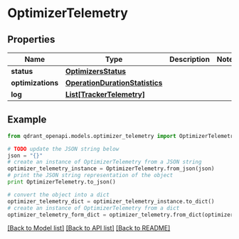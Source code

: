 # OptimizerTelemetry


## Properties
Name | Type | Description | Notes
------------ | ------------- | ------------- | -------------
**status** | [**OptimizersStatus**](OptimizersStatus.md) |  | 
**optimizations** | [**OperationDurationStatistics**](OperationDurationStatistics.md) |  | 
**log** | [**List[TrackerTelemetry]**](TrackerTelemetry.md) |  | 

## Example

```python
from qdrant_openapi.models.optimizer_telemetry import OptimizerTelemetry

# TODO update the JSON string below
json = "{}"
# create an instance of OptimizerTelemetry from a JSON string
optimizer_telemetry_instance = OptimizerTelemetry.from_json(json)
# print the JSON string representation of the object
print OptimizerTelemetry.to_json()

# convert the object into a dict
optimizer_telemetry_dict = optimizer_telemetry_instance.to_dict()
# create an instance of OptimizerTelemetry from a dict
optimizer_telemetry_form_dict = optimizer_telemetry.from_dict(optimizer_telemetry_dict)
```
[[Back to Model list]](../README.md#documentation-for-models) [[Back to API list]](../README.md#documentation-for-api-endpoints) [[Back to README]](../README.md)


